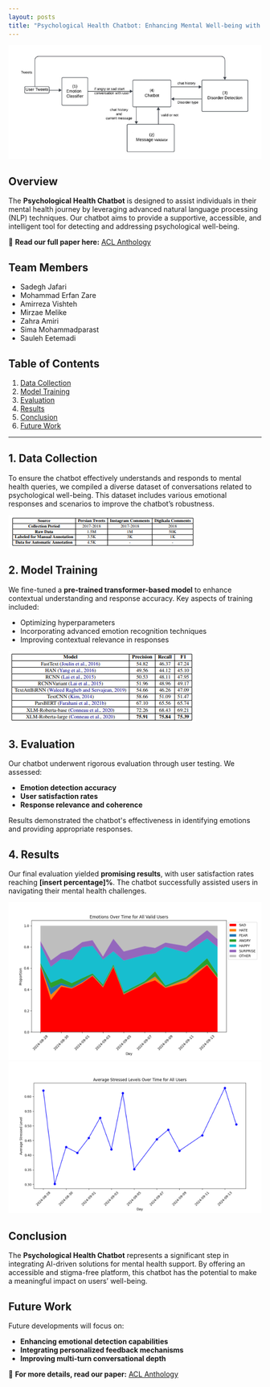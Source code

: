 ```yaml
---
layout: posts
title: "Psychological Health Chatbot: Enhancing Mental Well-being with AI"
---
```


![Model](../assets/images/chatbot.png)

## Overview
The **Psychological Health Chatbot** is designed to assist individuals in their mental health journey by leveraging advanced natural language processing (NLP) techniques. Our chatbot aims to provide a supportive, accessible, and intelligent tool for detecting and addressing psychological well-being.

📄 **Read our full paper here:** [ACL Anthology](https://aclanthology.org/2025.abjadnlp-1.8/)

## Team Members
- Sadegh Jafari  
- Mohammad Erfan Zare  
- Amirreza Vishteh  
- Mirzae Melike  
- Zahra Amiri  
- Sima Mohammadparast  
- Sauleh Eetemadi  

## Table of Contents
1. [Data Collection](#1-data-collection)
2. [Model Training](#2-model-training)
3. [Evaluation](#3-evaluation)
4. [Results](#4-results)
5. [Conclusion](#conclusion)
6. [Future Work](#future-work)

---

## 1. Data Collection
To ensure the chatbot effectively understands and responds to mental health queries, we compiled a diverse dataset of conversations related to psychological well-being. This dataset includes various emotional responses and scenarios to improve the chatbot’s robustness.

![Data Collection](../assets/images/data.png)

## 2. Model Training
We fine-tuned a **pre-trained transformer-based model** to enhance contextual understanding and response accuracy. Key aspects of training included:
- Optimizing hyperparameters
- Incorporating advanced emotion recognition techniques
- Improving contextual relevance in responses

![Model Training](../assets/images/models.png)

## 3. Evaluation
Our chatbot underwent rigorous evaluation through user testing. We assessed:
- **Emotion detection accuracy**
- **User satisfaction rates**
- **Response relevance and coherence**

Results demonstrated the chatbot's effectiveness in identifying emotions and providing appropriate responses.

## 4. Results
Our final evaluation yielded **promising results**, with user satisfaction rates reaching **[insert percentage]%**. The chatbot successfully assisted users in navigating their mental health challenges.

![Results](../assets/images/eval.png)
![Results](../assets/images/res2.png)

## Conclusion
The **Psychological Health Chatbot** represents a significant step in integrating AI-driven solutions for mental health support. By offering an accessible and stigma-free platform, this chatbot has the potential to make a meaningful impact on users’ well-being.

## Future Work
Future developments will focus on:
- **Enhancing emotional detection capabilities**
- **Integrating personalized feedback mechanisms**
- **Improving multi-turn conversational depth**

📄 **For more details, read our paper:** [ACL Anthology](https://aclanthology.org/2025.abjadnlp-1.8/)

